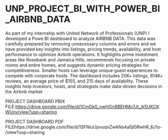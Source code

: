 # UNP_PROJECT_BI_WITH_POWER_BI_AIRBNB_DATA

As part of my internship with United Network of Professionals (UNP) I developed a Powe BI dashboard to analyze AIRBNB DATA. This data was carefully prepared by removing unnecessary columns and errors and we have provided key insights into listings, pricing trends, availability, and host performance to optimize Airbnb operations. It highlights prime investment areas like Rosebank and Jamaica Hills, recommends focusing on private rooms and entire homes, and suggests dynamic pricing strategies for competitiveness. Smaller hosts can leverage unique guest experiences to compete with corporate hosts. The dashboard includes 20K+ listings, 814K+ reviews, an average price of $155, and 215 days of availability. These insights help investors, hosts, and strategists make data-driven decisions in the Airbnb market

PROJECT DASHBOARD PBIX FILE:https://drive.google.com/file/d/1CmDk0_nwHGn8BEHMo7Jt_ik5UKCKWUnv/view?usp=sharing

PROJECT DASHBOARD PDF FILEhttps://drive.google.com/file/d/1SFNiuUpvuqnZwANs4a5jl0RwhR_6J1o-/view?usp=sharing
